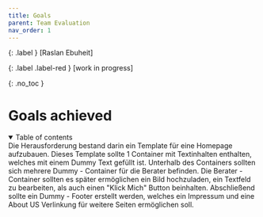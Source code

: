 ```yaml
---
title: Goals
parent: Team Evaluation
nav_order: 1
---
```


{: .label }
[Raslan Ebuheit]

{: .label .label-red }
[work in progress]

{: .no_toc }
# Goals achieved

<details open markdown="block">
Die Herausforderung bestand darin ein Template für eine Homepage aufzubauen. Dieses Template sollte 1 Container mit Textinhalten enthalten, welches mit einem Dummy Text gefüllt ist. Unterhalb des Containers sollten sich mehrere Dummy - Container für die Berater befinden. Die Berater  - Container sollten es später ermöglichen ein Bild hochzuladen, ein Textfeld zu bearbeiten, als auch einen "Klick Mich" Button beinhalten. Abschließend sollte ein Dummy - Footer erstellt werden, welches ein Impressum und eine About US Verlinkung für weitere Seiten ermöglichen soll.
<summary>Table of contents</summary>
</details>
